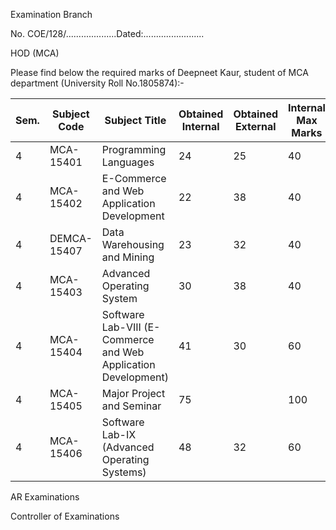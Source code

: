 Examination Branch

No. COE/128/....................Dated:........................

HOD (MCA)

Please find below the required marks of Deepneet Kaur, student of MCA department (University Roll No.1805874):-

| Sem. | Subject Code | Subject Title                                                  | Obtained Internal | Obtained External | Internal Max Marks | External Max Marks | Exam Month | Exam Year |
|----------|--------------|----------------------------------------------------------------|-------------------|-------------------|--------------------|--------------------|------------|-----------|
| 4        | MCA-15401    | Programming Languages                                          | 24                | 25                | 40                 | 60                 | 5          | 2019      |
| 4        | MCA-15402    | E-Commerce and Web Application Development                     | 22                | 38                | 40                 | 60                 | 5          | 2019      |
| 4        | DEMCA-15407  | Data Warehousing and Mining                                    | 23                | 32                | 40                 | 60                 | 5          | 2019      |
| 4        | MCA-15403    | Advanced Operating System                                      | 30                | 38                | 40                 | 60                 | 5          | 2019      |
| 4        | MCA-15404    | Software Lab-VIII (E-Commerce and Web Application Development) | 41                | 30                | 60                 | 40                 | 5          | 2019      |
| 4        | MCA-15405    | Major Project and Seminar                                      | 75                |                   | 100                | 0                  | 5          | 2019      |
| 4        | MCA-15406    | Software Lab-IX (Advanced Operating Systems)                   | 48                | 32                | 60                 | 40                 | 5          | 2019      |

AR Examinations

Controller of Examinations

